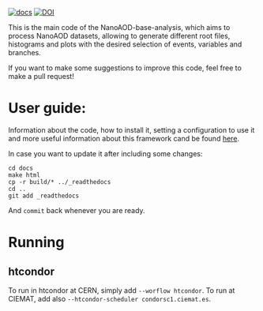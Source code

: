 [![docs](https://readthedocs.org/projects/nanoaod-base-analysis/badge/?version=latest)](https://nanoaod-base-analysis.readthedocs.io/en/latest/)
[![DOI](https://zenodo.org/badge/DOI/10.5281/zenodo.8187177.svg)](https://doi.org/10.5281/zenodo.8187177)

This is the main code of the NanoAOD-base-analysis, which aims to process NanoAOD datasets, allowing to generate different root files, histograms and plots with the desired selection of events, variables and branches.

If you want to make some suggestions to improve this code, feel free to make a pull request!

# User guide:

Information about the code, how to install it, setting a configuration to use it and more useful information about this framework cand be found [here](https://nanoaod-base-analysis.readthedocs.io).

In case you want to update it after including some changes:
```
cd docs
make html
cp -r build/* ../_readthedocs
cd ..
git add _readthedocs
```

And `commit` back whenever you are ready.

# Running

## htcondor

To run in htcondor at CERN, simply add ```--worflow htcondor```. To run at CIEMAT, add also ```--htcondor-scheduler condorsc1.ciemat.es```.

